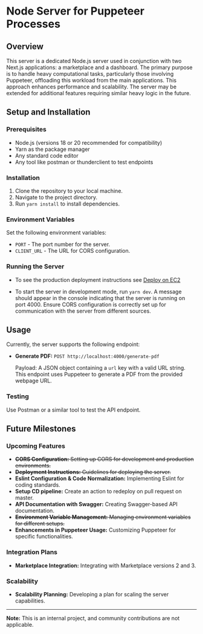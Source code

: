 # Node Server for Puppeteer Processes

## Overview

This server is a dedicated Node.js server used in conjunction with two Next.js applications: a marketplace and a dashboard. The primary purpose is to handle heavy computational tasks, particularly those involving Puppeteer, offloading this workload from the main applications. This approach enhances performance and scalability. The server may be extended for additional features requiring similar heavy logic in the future.

## Setup and Installation

### Prerequisites

- Node.js (versions 18 or 20 recommended for compatibility)
- Yarn as the package manager
- Any standard code editor
- Any tool like postman or thunderclient to test endpoints

### Installation

1. Clone the repository to your local machine.
2. Navigate to the project directory.
3. Run `yarn install` to install dependencies.

### Environment Variables

Set the following environment variables:

- `PORT` - The port number for the server.
- `CLIENT_URL` - The URL for CORS configuration.

### Running the Server

- To see the production deployment instructions see [Deploy on EC2](./deployement-instructions.md)

- To start the server in development mode, run `yarn dev`. A message should appear in the console indicating that the server is running on port 4000. Ensure CORS configuration is correctly set up for communication with the server from different sources.

## Usage

Currently, the server supports the following endpoint:

- **Generate PDF:** `POST http://localhost:4000/generate-pdf`

  Payload: A JSON object containing a `url` key with a valid URL string. This endpoint uses Puppeteer to generate a PDF from the provided webpage URL.

### Testing

Use Postman or a similar tool to test the API endpoint.

## Future Milestones

### Upcoming Features

- ~~**CORS Configuration:** Setting up CORS for development and production environments.~~
- ~~**Deployment Instructions:** Guidelines for deploying the server.~~
- **Eslint Configuration & Code Normalization:** Implementing Eslint for coding standards.
- **Setup CD pipeline:** Create an action to redeploy on pull request on master.
- **API Documentation with Swagger:** Creating Swagger-based API documentation.
- ~~**Environment Variable Management:** Managing environment variables for different setups.~~
- **Enhancements in Puppeteer Usage:** Customizing Puppeteer for specific functionalities.

### Integration Plans

- **Marketplace Integration:** Integrating with Marketplace versions 2 and 3.

### Scalability

- **Scalability Planning:** Developing a plan for scaling the server capabilities.

---

**Note:** This is an internal project, and community contributions are not applicable.
